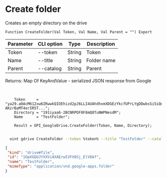 ﻿---
sidebar_position: 5
---

# Create folder
 Creates an empty directory on the drive



`Function CreateFolder(Val Token, Val Name, Val Parent = "") Export`

  | Parameter | CLI option | Type | Description |
  |-|-|-|-|
  | Token | --token | String | Token |
  | Name | --title | String | Folder name |
  | Parent | --catalog | String | Parent |

  
  Returns:  Map Of KeyAndValue - serialized JSON response from Google

<br/>




```bsl title="Code example"
    Token     = "ya29.a0AcM612xw6IRwwkQIOEhizd2pJ6LLI4UAhdhxmXDGEzYkcfUPrLYgDDwbsSi5iQdc78WPs_1_Qor5KipuV6mAIvr6z-AKzrBaMT4erIR5T...";
    Directory = "191iyaa6-2BCNRPOF0F8mQ0TuNWPNesdM";
    Name      = "TestFolder";

    Result = OPI_GoogleDrive.CreateFolder(Token, Name, Directory);
```



```sh title="CLI command example"
    
  oint gdrive CreateFolder --token %token% --title "TestFolder" --catalog %catalog%

```

```json title="Result"
{
 "kind": "drive#file",
 "id": "1OpXGQUJYXXViAXAErw53FX0Sj_ElV0Af",
 "name": "TestFolder",
 "mimeType": "application/vnd.google-apps.folder"
}
```
